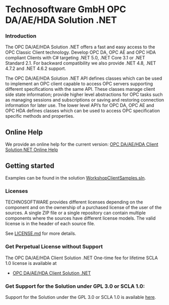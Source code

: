 # Technosoftware GmbH OPC DA/AE/HDA Solution .NET

### Introduction
The OPC DA/AE/HDA Solution .NET offers a fast and easy access to the OPC Classic Client technology. Develop OPC DA, OPC AE and OPC HDA compliant Clients with C# targeting .NET 5.0, .NET Core 3.1 or .NET Standard 2.1. For backward compatibility we also provide .NET 4.8, .NET 4.7.2 and .NET 4.6.2 support.

The OPC DA/AE/HDA  Solution .NET API defines classes which can be used to implement an OPC client capable to access OPC servers supporting different specifications with the same API. These classes manage client side state information; provide higher level abstractions for OPC tasks such as managing sessions and subscriptions or saving and restoring connection information for later use. The lower level API’s for OPC DA, OPC AE and OPC HDA defines classes which can be used to access OPC specification specific methods and properties.

## Online Help

We provide an online help for the current version: [OPC DA/AE/HDA Client Solution NET Online Help](https://technosoftware.com/help/OPCDaAeHdaClientSolutionNet/12/)

## Getting started

Examples can be found in the solution [WorkshopClientSamples.sln](/WorkshopClientSamples.sln).

### Licenses
TECHNOSOFTWARE provides different licenses depending on the component and on the ownership of a purchased license of the user of the sources. A single ZIP file or a single repository can contain multiple components where the sources have different license models. The valid license is in the header of each source file.

See [LICENSE.md](LICENSE.md) for more details.

### Get Perpetual License without Support

The OPC DA/AE/HDA Client Solution .NET One-time fee for lifetime SCLA 1.0 license is available at

 * [OPC DA/AE/HDA Client Solution .NET](https://technosoftware.com/product/opc-daaehda-client-solution-net/)

### Get Support for the Solution under GPL 3.0 or SCLA 1.0:

Support for the Solution under the GPL 3.0 or SCLA 1.0 is available [here](https://github.com/technosoftware-gmbh/opcdaaehda-client-solution-net/issues).
